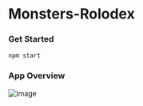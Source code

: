 # Monsters-Rolodex

### Get Started
`npm start`

### App Overview
![image](https://user-images.githubusercontent.com/93689757/196562722-a19b0b55-f3c3-4bbd-9fbf-e73e6984e7a8.png)

